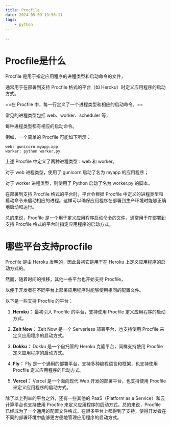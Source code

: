 ```yaml
---
title: Procfile
date: 2024-05-09 19:50:11
tags:
	- python
---
```


--

# Procfile是什么

Procfile 是用于指定应用程序的进程类型和启动命令的文件，

通常用于在部署到支持 Procfile 格式的平台（如 Heroku）时定义应用程序的启动方式。

==在 Procfile 中，每一行定义了一个进程类型和相应的启动命令。==

常见的进程类型包括 web、worker、scheduler 等，

每种进程类型都有相应的启动命令。

例如，一个简单的 Procfile 可能如下所示：

```
web: gunicorn myapp:app
worker: python worker.py
```

上述 Procfile 中定义了两种进程类型：web 和 worker。

对于 web 进程类型，使用了 gunicorn 启动了名为 myapp 的应用程序；

对于 worker 进程类型，则使用了 Python 启动了名为 worker.py 的脚本。

在部署到支持 Procfile 格式的平台时，平台会根据 Procfile 中定义的进程类型和启动命令来启动相应的进程。这样可以确保应用程序在部署到生产环境时能够正确地启动和运行。

总的来说，Procfile 是一个用于定义应用程序启动命令的文件，通常用于在部署到支持 Procfile 格式的平台时指定应用程序的启动方式。

# 哪些平台支持procfile

Procfile 是由 Heroku 发明的，因此最初它是用于在 Heroku 上定义应用程序的启动方式的。

然而，随着时间的推移，其他一些平台也开始支持 Procfile，

以便于开发者在不同平台上部署应用程序时能够使用相同的配置文件。

以下是一些支持 Procfile 的平台：

1. **Heroku：** 最初引入 Procfile 的平台，支持使用 Procfile 定义应用程序的启动方式。

2. **Zeit Now：** Zeit Now 是一个 Serverless 部署平台，也支持使用 Procfile 来定义应用程序的启动方式。

3. **Dokku：** Dokku 是一个自托管的 Heroku 克隆平台，同样支持使用 Procfile 定义应用程序的启动方式。

4. **Fly：** Fly 是一个通用的部署平台，支持多种编程语言和框架，也支持使用 Procfile 定义应用程序的启动方式。

5. **Vercel：** Vercel 是一个面向现代 Web 开发的部署平台，也支持使用 Procfile 来定义应用程序的启动方式。

除了以上列举的平台之外，还有一些其他的 PaaS（Platform as a Service）和云计算平台也支持使用 Procfile 来定义应用程序的启动方式。总的来说，Procfile 已经成为了一个通用的配置文件格式，在很多平台上都得到了支持，使得开发者在不同的部署环境中能够更方便地管理应用程序的启动方式。